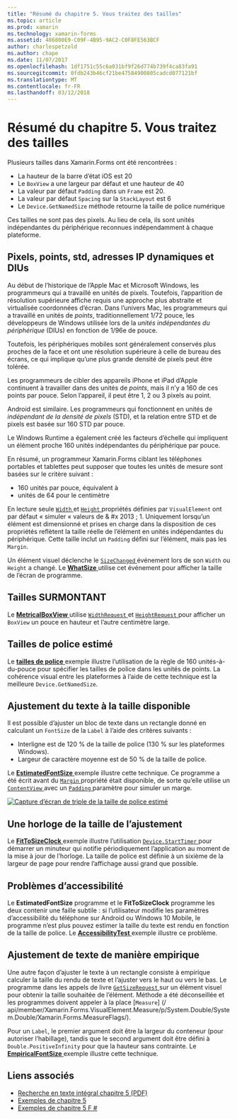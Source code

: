 ```yaml
---
title: "Résumé du chapitre 5. Vous traitez des tailles"
ms.topic: article
ms.prod: xamarin
ms.technology: xamarin-forms
ms.assetid: 486800E9-C09F-4B95-9AC2-C0F8FE563BCF
author: charlespetzold
ms.author: chape
ms.date: 11/07/2017
ms.openlocfilehash: 1df1751c55c6a031bf9f26d774b739f4ca83fa91
ms.sourcegitcommit: 0fdb243b46cf21be47584900805cadcd077121bf
ms.translationtype: MT
ms.contentlocale: fr-FR
ms.lasthandoff: 03/12/2018
---
```

# <a name="summary-of-chapter-5-dealing-with-sizes"></a>Résumé du chapitre 5. Vous traitez des tailles

Plusieurs tailles dans Xamarin.Forms ont été rencontrées :

- La hauteur de la barre d’état iOS est 20
- Le `BoxView` a une largeur par défaut et une hauteur de 40
- La valeur par défaut `Padding` dans un `Frame` est 20.
- La valeur par défaut `Spacing` sur la `StackLayout` est 6
- Le `Device.GetNamedSize` méthode retourne la taille de police numérique

Ces tailles ne sont pas des pixels. Au lieu de cela, ils sont unités indépendantes du périphérique reconnues indépendamment à chaque plateforme.

## <a name="pixels-points-dps-dips-and-dius"></a>Pixels, points, std, adresses IP dynamiques et DIUs

Au début de l’historique de l’Apple Mac et Microsoft Windows, les programmeurs qui a travaillé en unités de pixels. Toutefois, l’apparition de résolution supérieure affiche requis une approche plus abstraite et virtualisée coordonnées d’écran. Dans l’univers Mac, les programmeurs qui a travaillé en unités de *points*, traditionnellement 1/72 pouce, les développeurs de Windows utilisée lors de la *unités indépendantes du périphérique* (DIUs) en fonction de 1/96e de pouce.

Toutefois, les périphériques mobiles sont généralement conservés plus proches de la face et ont une résolution supérieure à celle de bureau des écrans, ce qui implique qu’une plus grande densité de pixels peut être tolérée.

Les programmeurs de cibler des appareils iPhone et iPad d’Apple continuent à travailler dans des unités de *points*, mais il n’y a 160 de ces points par pouce. Selon l’appareil, il peut être 1, 2 ou 3 pixels au point.

Android est similaire. Les programmeurs qui fonctionnent en unités de *indépendant de la densité de pixels* (STD), et la relation entre STD et de pixels est basée sur 160 STD par pouce.

Le Windows Runtime a également créé les facteurs d’échelle qui impliquent un élément proche 160 unités indépendantes du périphérique par pouce.

En résumé, un programmeur Xamarin.Forms ciblant les téléphones portables et tablettes peut supposer que toutes les unités de mesure sont basées sur le critère suivant :

- 160 unités par pouce, équivalent à
- unités de 64 pour le centimètre

En lecture seule [ `Width` ](https://developer.xamarin.com/api/property/Xamarin.Forms.VisualElement.Width/) et [ `Height` ](https://developer.xamarin.com/api/property/Xamarin.Forms.VisualElement.Height/) propriétés définies par `VisualElement` ont par défaut « simuler « valeurs de & #x 2013 ; 1. Uniquement lorsqu’un élément est dimensionné et prises en charge dans la disposition de ces propriétés reflètent la taille réelle de l’élément en unités indépendantes du périphérique. Cette taille inclut un `Padding` défini sur l’élément, mais pas les `Margin`.

Un élément visuel déclenche le [ `SizeChanged` ](https://developer.xamarin.com/api/event/Xamarin.Forms.VisualElement.SizeChanged/) événement lors de son `Width` ou `Height` a changé. Le [ **WhatSize** ](https://github.com/xamarin/xamarin-forms-book-samples/tree/master/Chapter05/WhatSize) utilise cet événement pour afficher la taille de l’écran de programme.

## <a name="metrical-sizes"></a>Tailles SURMONTANT

Le [ **MetricalBoxView** ](https://github.com/xamarin/xamarin-forms-book-samples/tree/master/Chapter05/MetricalBoxView) utilise [ `WidthRequest` ](https://developer.xamarin.com/api/property/Xamarin.Forms.VisualElement.WidthRequest/) et [ `HeightRequest` ](https://developer.xamarin.com/api/property/Xamarin.Forms.VisualElement.HeightRequest/) pour afficher un `BoxView` un pouce en hauteur et l’autre centimètre large.

## <a name="estimated-font-sizes"></a>Tailles de police estimé

Le [ **tailles de police** ](https://github.com/xamarin/xamarin-forms-book-samples/tree/master/Chapter05/FontSizes) exemple illustre l’utilisation de la règle de 160 unités-à-du-pouce pour spécifier les tailles de police dans les unités de points. La cohérence visual entre les plateformes à l’aide de cette technique est la meilleure `Device.GetNamedSize`.

## <a name="fitting-text-to-available-size"></a>Ajustement du texte à la taille disponible

Il est possible d’ajuster un bloc de texte dans un rectangle donné en calculant un `FontSize` de la `Label` à l’aide des critères suivants :

- Interligne est de 120 % de la taille de police (130 % sur les plateformes Windows).
- Largeur de caractère moyenne est de 50 % de la taille de police.

Le [ **EstimatedFontSize** ](https://github.com/xamarin/xamarin-forms-book-samples/tree/master/Chapter05/EstimatedFontSize) exemple illustre cette technique. Ce programme a été écrit avant du [ `Margin` ](https://developer.xamarin.com/api/property/Xamarin.Forms.View.Margin/) propriété était disponible, de sorte qu’elle utilise un [ `ContentView` ](https://developer.xamarin.com/api/type/Xamarin.Forms.ContentView/) avec un [ `Padding` ](https://developer.xamarin.com/api/property/Xamarin.Forms.Layout.Padding/) paramètre pour simuler un marge.

[![Capture d’écran de triple de la taille de police estimé](images/ch05fg07-small.png "texte ajuster à la taille disponible")](images/ch05fg07-large.png#lightbox "texte ajuster à la taille disponible")

## <a name="a-fit-to-size-clock"></a>Une horloge de la taille de l’ajustement

Le [ **FitToSizeClock** ](https://github.com/xamarin/xamarin-forms-book-samples/tree/master/Chapter05/FitToSizeClock) exemple illustre l’utilisation [ `Device.StartTimer` ](https://developer.xamarin.com/api/member/Xamarin.Forms.Device.StartTimer/p/System.TimeSpan/System.Func%7BSystem.Boolean%7D/) pour démarrer un minuteur qui notifie périodiquement l’application au moment de la mise à jour de l’horloge. La taille de police est définie à un sixième de la largeur de page pour rendre l’affichage aussi grand que possible.

## <a name="accessibility-issues"></a>Problèmes d’accessibilité

Le **EstimatedFontSize** programme et le **FitToSizeClock** programme les deux contenir une faille subtile : si l’utilisateur modifie les paramètres d’accessibilité du téléphone sur Android ou Windows 10 Mobile, le programme n’est plus pouvez estimer la taille du texte est rendu en fonction de la taille de police. Le [ **AccessibilityTest** ](https://github.com/xamarin/xamarin-forms-book-samples/tree/master/Chapter05/AccessibilityTest) exemple illustre ce problème.

## <a name="empirically-fitting-text"></a>Ajustement de texte de manière empirique

Une autre façon d’ajuster le texte à un rectangle consiste à empirique calculer la taille du rendu de texte et l’ajuster vers le haut ou vers le bas. Le programme dans les appels de livre [ `GetSizeRequest` ](https://developer.xamarin.com/api/member/Xamarin.Forms.VisualElement.GetSizeRequest/p/System.Double/System.Double/) sur un élément visuel pour obtenir la taille souhaitée de l’élément. Méthode a été déconseillée et les programmes doivent appeler à la place [`Measure`] (/ api/member/Xamarin.Forms.VisualElement.Measure/p/System.Double/System.Double/Xamarin.Forms.MeasureFlags/).

Pour un `Label`, le premier argument doit être la largeur du conteneur (pour autoriser l’habillage), tandis que le second argument doit être défini à `Double.PositiveInfinity` pour que la hauteur sans contrainte. Le [ **EmpiricalFontSize** ](https://github.com/xamarin/xamarin-forms-book-samples/tree/master/Chapter05/EmpiricalFontSize) exemple illustre cette technique.



## <a name="related-links"></a>Liens associés

- [Recherche en texte intégral chapitre 5 (PDF)](https://download.xamarin.com/developer/xamarin-forms-book/XamarinFormsBook-Ch05-Apr2016.pdf)
- [Exemples de chapitre 5](https://github.com/xamarin/xamarin-forms-book-samples/tree/master/Chapter05)
- [Exemples de chapitre 5 F #](https://github.com/xamarin/xamarin-forms-book-samples/tree/master/Chapter05/FS)
